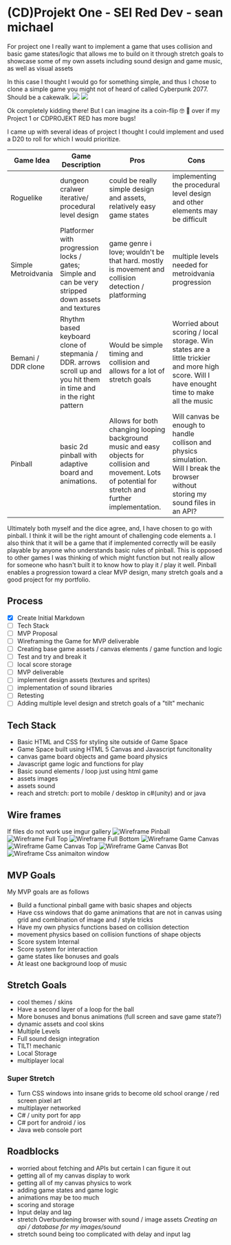 # (CD)Projekt One - SEI Red Dev - sean michael

For project one I really want to implement a game that uses collision and basic game states/logic that allows me to build on it through stretch goals to showcase some of my own assets including sound design and game music, as well as visual assets 

In this case I thought I would go for something simple, and thus I chose to clone a simple game you might not of heard of called Cyberpunk 2077. Should be a cakewalk.
![](https://i.imgur.com/MpiHBNZ.jpg)
![](https://i.imgur.com/l4lZoMn.png)

Ok completely kidding there! But I can imagine its a coin-flip 🤓 🤪 over if my Project 1 or CDPROJEKT RED has more bugs!

I came up with several ideas of project I thought I could implement and used a D20 to roll for which I would prioritize. 


| Game Idea | Game Description | Pros | Cons |
| -------- | -------- | -------- | ------|
| Roguelike     | dungeon cralwer iterative/ procedural level design    | could be really simple design and assets, relatively easy game states | implementing the procedural level design and other elements may be difficult |
| Simple Metroidvania    | Platformer with progression locks / gates; Simple and can be very stripped down assets and textures | game genre i love; wouldn't be that hard. mostly is movement and collision detection / platforming | multiple levels needed for metroidvania progression |
| Bemani / DDR clone    | Rhythm based keyboard clone of stepmania / DDR. arrows scroll up and you hit them in time and in the right pattern  | Would be simple timing and collision and allows for a lot of stretch goals | Worried about scoring / local storage. Win states are a little trickier and more high score. Will I have enought time to make all the music |
| Pinball   | basic 2d pinball with adaptive board and animations. | Allows for both changing looping background music and easy objects for collision and movement. Lots of potential for stretch and further implementation. | Will canvas be enough to handle collison and physics simulation. Will I break the browser without storing my sound files in an API? |

Ultimately both myself and the dice agree, and, I have chosen to go with pinball.
I think it will be the right amount of challenging code elements a. I also think that it will be a game that if implemented correctly will be easily playable by anyone who understands basic rules of pinball. This is opposed to other games I was thinking of which might function but not really allow for someone who hasn't built it to know how to play it / play it well.  Pinball enables a progression toward a clear MVP design, many stretch goals and a good project for my portfolio. 

## Process
- [x] Create Initial Markdown
- [ ] Tech Stack
- [ ] MVP Proposal
- [ ] Wireframing the Game for MVP deliverable
- [ ] Creating base game assets / canvas elements / game function and logic
- [ ] Test and try and break it
- [ ] local score storage
- [ ] MVP deliverable
- [ ] implement design assets (textures and sprites)
- [ ] implementation of sound libraries
- [ ] Retesting
- [ ] Adding multiple level design and stretch goals of a "tilt" mechanic

## Tech Stack
* Basic HTML and CSS for styling site outside of Game Space
* Game Space built using HTML 5 Canvas and Javascript funcitonality
* canvas game board objects and game board physics
* Javascript game logic and functions for play
* Basic sound elements / loop just using html game
* assets images
* assets sound
* reach and stretch: port to mobile / desktop in c#(unity) and or java


## Wire frames
If files do not work use imgur gallery
![Wireframe Pinball](./readme-images/wireframepinball-1.png)
![Wireframe Full Top](./readme-images/wireframepinball-2.png)
![Wireframe Full Bottom](./readme-images/wireframepinball-3.png)
![Wireframe Game Canvas](./readme-images/wireframepinball-4-gamecanvas.png)
![Wireframe Game Canvas Top](./readme-images/wireframepinball-5-gamecanvasTop.png)
![Wireframe Game Canvas Bot](./readme-images/wireframepinball-6-gamecanvasBot.png)
![Wireframe Css animaiton window](./readme-images/wireframepinball-7-cssAnimationWindow.png)

## MVP Goals
My MVP goals are as follows
* Build a functional pinball game with basic shapes and objects
* Have css windows that do game animations that are not in canvas using grid and combination of image and / style tricks
* Have my own physics functions based on collision detection
* movement physics based on collision functions of shape objects
* Score system Internal
* Score system for interaction
* game states like bonuses and goals
* At least one background loop of music 

## Stretch Goals
* cool themes / skins
* Have a second layer of a loop for the ball
* More bonuses and bonus animations (full screen and save game state?)
* dynamic assets and cool skins
* Multiple Levels
* Full sound design integration
* TILT! mechanic
* Local Storage
* multiplayer local

### Super Stretch
* Turn CSS windows into insane grids to become old school orange / red screen pixel art 
* multiplayer networked 
* C# / unity port for app 
* C# port for android / ios 
* Java web console port 

## Roadblocks 
* worried about fetching and APIs but certain I can figure it out
* getting all of my canvas display to work
* getting all of my canvas physics to work
* adding game states and game logic 
* animations may be too much 
* scoring and storage
* Input delay and lag 
* stretch Overburdening browser with sound / image assets 
    *Creating an api / database for my images/sound*
* stretch sound being too complicated with delay and input lag

